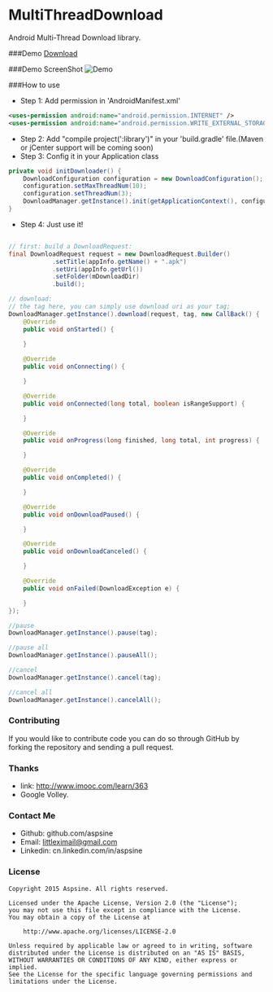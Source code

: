 # MultiThreadDownload
Android Multi-Thread Download library.

###Demo
[Download](https://raw.githubusercontent.com/Aspsine/MultiThreadDownload/master/art/demo.apk)

###Demo ScreenShot
![Demo](https://github.com/Aspsine/MultiThreadDownload/raw/master/art/pic1.png)

###How to use
- Step 1: Add permission in 'AndroidManifest.xml'
```Xml
<uses-permission android:name="android.permission.INTERNET" />
<uses-permission android:name="android.permission.WRITE_EXTERNAL_STORAGE" />
```

- Step 2: Add "compile project(':library')" in your 'build.gradle' file.(Maven or jCenter support will be coming soon)
- Step 3: Config it in your Application class
```Java
private void initDownloader() {
    DownloadConfiguration configuration = new DownloadConfiguration();
    configuration.setMaxThreadNum(10);
    configuration.setThreadNum(3);
    DownloadManager.getInstance().init(getApplicationContext(), configuration);
}
```
- Step 4: Just use it!
```Java

// first: build a DownloadRequest:
final DownloadRequest request = new DownloadRequest.Builder()
            .setTitle(appInfo.getName() + ".apk")
            .setUri(appInfo.getUrl())
            .setFolder(mDownloadDir)
            .build();

// download:
// the tag here, you can simply use download uri as your tag;
DownloadManager.getInstance().download(request, tag, new CallBack() {
    @Override
    public void onStarted() {
        
    }

    @Override
    public void onConnecting() {

    }

    @Override
    public void onConnected(long total, boolean isRangeSupport) {

    }

    @Override
    public void onProgress(long finished, long total, int progress) {

    }

    @Override
    public void onCompleted() {

    }

    @Override
    public void onDownloadPaused() {

    }

    @Override
    public void onDownloadCanceled() {

    }

    @Override
    public void onFailed(DownloadException e) {

    }
});

//pause
DownloadManager.getInstance().pause(tag);

//pause all
DownloadManager.getInstance().pauseAll();

//cancel
DownloadManager.getInstance().cancel(tag);

//cancel all
DownloadManager.getInstance().cancelAll();
```

### Contributing
If you would like to contribute code you can do so through GitHub by forking the repository and sending a pull request. 

### Thanks
- link: http://www.imooc.com/learn/363
- Google Volley.

### Contact Me
- Github:   github.com/aspsine
- Email:    littleximail@gmail.com
- Linkedin: cn.linkedin.com/in/aspsine

### License

    Copyright 2015 Aspsine. All rights reserved.

    Licensed under the Apache License, Version 2.0 (the "License");
    you may not use this file except in compliance with the License.
    You may obtain a copy of the License at

        http://www.apache.org/licenses/LICENSE-2.0

    Unless required by applicable law or agreed to in writing, software
    distributed under the License is distributed on an "AS IS" BASIS,
    WITHOUT WARRANTIES OR CONDITIONS OF ANY KIND, either express or implied.
    See the License for the specific language governing permissions and
    limitations under the License.
